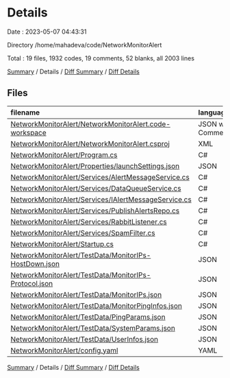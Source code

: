 # Details

Date : 2023-05-07 04:43:31

Directory /home/mahadeva/code/NetworkMonitorAlert

Total : 19 files,  1932 codes, 19 comments, 52 blanks, all 2003 lines

[Summary](results.md) / Details / [Diff Summary](diff.md) / [Diff Details](diff-details.md)

## Files
| filename | language | code | comment | blank | total |
| :--- | :--- | ---: | ---: | ---: | ---: |
| [NetworkMonitorAlert/NetworkMonitorAlert.code-workspace](/NetworkMonitorAlert/NetworkMonitorAlert.code-workspace) | JSON with Comments | 11 | 0 | 0 | 11 |
| [NetworkMonitorAlert/NetworkMonitorAlert.csproj](/NetworkMonitorAlert/NetworkMonitorAlert.csproj) | XML | 18 | 0 | 5 | 23 |
| [NetworkMonitorAlert/Program.cs](/NetworkMonitorAlert/Program.cs) | C# | 45 | 1 | 9 | 55 |
| [NetworkMonitorAlert/Properties/launchSettings.json](/NetworkMonitorAlert/Properties/launchSettings.json) | JSON | 21 | 0 | 2 | 23 |
| [NetworkMonitorAlert/Services/AlertMessageService.cs](/NetworkMonitorAlert/Services/AlertMessageService.cs) | C# | 582 | 11 | 3 | 596 |
| [NetworkMonitorAlert/Services/DataQueueService.cs](/NetworkMonitorAlert/Services/DataQueueService.cs) | C# | 54 | 0 | 3 | 57 |
| [NetworkMonitorAlert/Services/IAlertMessageService.cs](/NetworkMonitorAlert/Services/IAlertMessageService.cs) | C# | 20 | 1 | 8 | 29 |
| [NetworkMonitorAlert/Services/PublishAlertsRepo.cs](/NetworkMonitorAlert/Services/PublishAlertsRepo.cs) | C# | 59 | 1 | 1 | 61 |
| [NetworkMonitorAlert/Services/RabbitListener.cs](/NetworkMonitorAlert/Services/RabbitListener.cs) | C# | 352 | 3 | 1 | 356 |
| [NetworkMonitorAlert/Services/SpamFilter.cs](/NetworkMonitorAlert/Services/SpamFilter.cs) | C# | 58 | 0 | 0 | 58 |
| [NetworkMonitorAlert/Startup.cs](/NetworkMonitorAlert/Startup.cs) | C# | 74 | 2 | 15 | 91 |
| [NetworkMonitorAlert/TestData/MonitorIPs-HostDown.json](/NetworkMonitorAlert/TestData/MonitorIPs-HostDown.json) | JSON | 32 | 0 | 0 | 32 |
| [NetworkMonitorAlert/TestData/MonitorIPs-Protocol.json](/NetworkMonitorAlert/TestData/MonitorIPs-Protocol.json) | JSON | 177 | 0 | 0 | 177 |
| [NetworkMonitorAlert/TestData/MonitorIPs.json](/NetworkMonitorAlert/TestData/MonitorIPs.json) | JSON | 152 | 0 | 1 | 153 |
| [NetworkMonitorAlert/TestData/MonitorPingInfos.json](/NetworkMonitorAlert/TestData/MonitorPingInfos.json) | JSON | 214 | 0 | 1 | 215 |
| [NetworkMonitorAlert/TestData/PingParams.json](/NetworkMonitorAlert/TestData/PingParams.json) | JSON | 12 | 0 | 1 | 13 |
| [NetworkMonitorAlert/TestData/SystemParams.json](/NetworkMonitorAlert/TestData/SystemParams.json) | JSON | 0 | 0 | 1 | 1 |
| [NetworkMonitorAlert/TestData/UserInfos.json](/NetworkMonitorAlert/TestData/UserInfos.json) | JSON | 42 | 0 | 0 | 42 |
| [NetworkMonitorAlert/config.yaml](/NetworkMonitorAlert/config.yaml) | YAML | 9 | 0 | 1 | 10 |

[Summary](results.md) / Details / [Diff Summary](diff.md) / [Diff Details](diff-details.md)